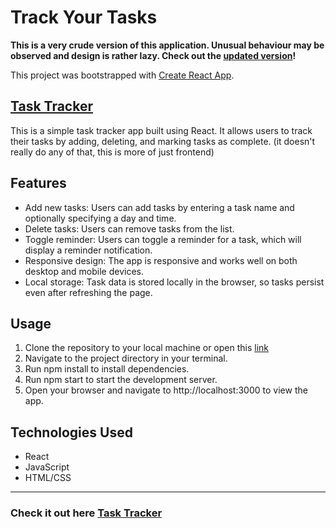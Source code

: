 # Track Your Tasks 

**This is a very crude version of this application. Unusual behaviour may be observed and design is rather lazy. Check out the [updated version](https://task-tracker-2.vercel.app)!**

This project was bootstrapped with [Create React App](https://github.com/facebook/create-react-app).

## [Task Tracker](https://sotonye0808.github.io/task-tracker)

This is a simple task tracker app built using React. It allows users to track their tasks by adding, deleting, and marking tasks as complete. (it doesn't really do any of that, this is more of just frontend)

## Features
- Add new tasks: Users can add tasks by entering a task name and optionally specifying a day and time.
- Delete tasks: Users can remove tasks from the list.
- Toggle reminder: Users can toggle a reminder for a task, which will display a reminder notification.
- Responsive design: The app is responsive and works well on both desktop and mobile devices.
- Local storage: Task data is stored locally in the browser, so tasks persist even after refreshing the page.

## Usage
1. Clone the repository to your local machine or open this [link](https://sotonye0808.github.io/task-tracker)
1. Navigate to the project directory in your terminal.
1. Run npm install to install dependencies.
1. Run npm start to start the development server.
1. Open your browser and navigate to http://localhost:3000 to view the app.

## Technologies Used
* React
* JavaScript
* HTML/CSS

---

### Check it out here [Task Tracker](https://sotonye0808.github.io/task-tracker)

